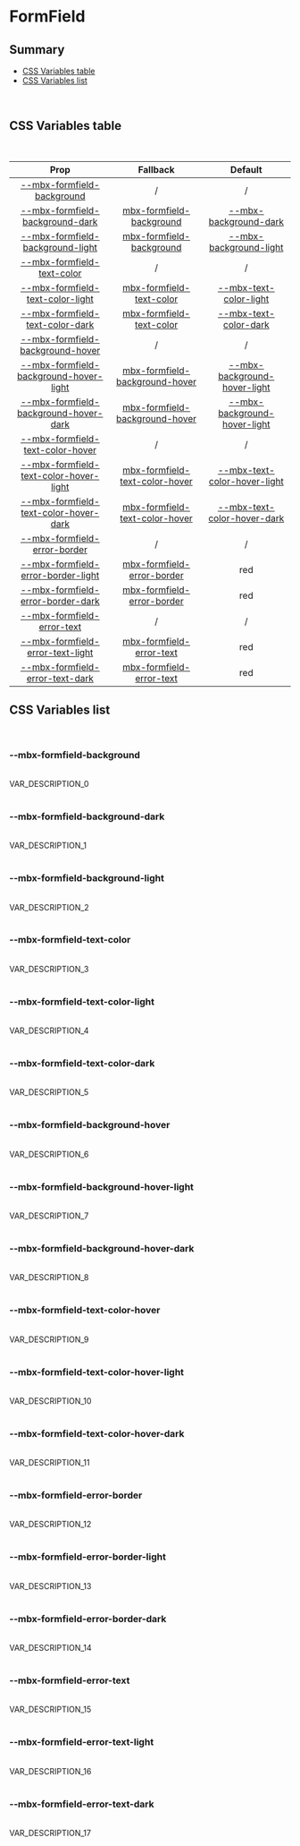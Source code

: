 # FormField

## Summary

- [CSS Variables table](#css-variables-table)
- [CSS Variables list](#css-variables-list)

<br>

## CSS Variables table

<br>

| <div style='text-align:center;margin:auto;'>Prop</div> | <div style='text-align:center;margin:auto;'>Fallback</div> | <div style='text-align:center;margin:auto;'>Default</div> |
| ------------------------------------------------------ | ---------------------------------------------------------- | --------------------------------------------------------- |
| <div style='text-align:center;margin:auto;'>[--mbx-formfield-background](#mbx-formfield-background)</div> | <div style='text-align:center;margin:auto;'>/</div> | <div style='text-align:center;margin:auto;'>/</div> |
| <div style='text-align:center;margin:auto;'>[--mbx-formfield-background-dark](#mbx-formfield-background-dark)</div> | <div style='text-align:center;margin:auto;'>[mbx-formfield-background](#mbx-formfield-background)</div> | <div style='text-align:center;margin:auto;'>[--mbx-background-dark](global-css-vars.md#mbx-background-dark)</div> |
| <div style='text-align:center;margin:auto;'>[--mbx-formfield-background-light](#mbx-formfield-background-light)</div> | <div style='text-align:center;margin:auto;'>[mbx-formfield-background](#mbx-formfield-background)</div> | <div style='text-align:center;margin:auto;'>[--mbx-background-light](global-css-vars.md#mbx-background-light)</div> |
| <div style='text-align:center;margin:auto;'>[--mbx-formfield-text-color](#mbx-formfield-text-color)</div> | <div style='text-align:center;margin:auto;'>/</div> | <div style='text-align:center;margin:auto;'>/</div> |
| <div style='text-align:center;margin:auto;'>[--mbx-formfield-text-color-light](#mbx-formfield-text-color-light)</div> | <div style='text-align:center;margin:auto;'>[mbx-formfield-text-color](#mbx-formfield-text-color)</div> | <div style='text-align:center;margin:auto;'>[--mbx-text-color-light](global-css-vars.md#mbx-text-color-light)</div> |
| <div style='text-align:center;margin:auto;'>[--mbx-formfield-text-color-dark](#mbx-formfield-text-color-dark)</div> | <div style='text-align:center;margin:auto;'>[mbx-formfield-text-color](#mbx-formfield-text-color)</div> | <div style='text-align:center;margin:auto;'>[--mbx-text-color-dark](global-css-vars.md#mbx-text-color-dark)</div> |
| <div style='text-align:center;margin:auto;'>[--mbx-formfield-background-hover](#mbx-formfield-background-hover)</div> | <div style='text-align:center;margin:auto;'>/</div> | <div style='text-align:center;margin:auto;'>/</div> |
| <div style='text-align:center;margin:auto;'>[--mbx-formfield-background-hover-light](#mbx-formfield-background-hover-light)</div> | <div style='text-align:center;margin:auto;'>[mbx-formfield-background-hover](#mbx-formfield-background-hover)</div> | <div style='text-align:center;margin:auto;'>[--mbx-background-hover-light](global-css-vars.md#mbx-background-hover-light)</div> |
| <div style='text-align:center;margin:auto;'>[--mbx-formfield-background-hover-dark](#mbx-formfield-background-hover-dark)</div> | <div style='text-align:center;margin:auto;'>[mbx-formfield-background-hover](#mbx-formfield-background-hover)</div> | <div style='text-align:center;margin:auto;'>[--mbx-background-hover-light](global-css-vars.md#mbx-background-hover-light)</div> |
| <div style='text-align:center;margin:auto;'>[--mbx-formfield-text-color-hover](#mbx-formfield-text-color-hover)</div> | <div style='text-align:center;margin:auto;'>/</div> | <div style='text-align:center;margin:auto;'>/</div> |
| <div style='text-align:center;margin:auto;'>[--mbx-formfield-text-color-hover-light](#mbx-formfield-text-color-hover-light)</div> | <div style='text-align:center;margin:auto;'>[mbx-formfield-text-color-hover](#mbx-formfield-text-color-hover)</div> | <div style='text-align:center;margin:auto;'>[--mbx-text-color-hover-light](global-css-vars.md#mbx-text-color-hover-light)</div> |
| <div style='text-align:center;margin:auto;'>[--mbx-formfield-text-color-hover-dark](#mbx-formfield-text-color-hover-dark)</div> | <div style='text-align:center;margin:auto;'>[mbx-formfield-text-color-hover](#mbx-formfield-text-color-hover)</div> | <div style='text-align:center;margin:auto;'>[--mbx-text-color-hover-dark](global-css-vars.md#mbx-text-color-hover-dark)</div> |
| <div style='text-align:center;margin:auto;'>[--mbx-formfield-error-border](#mbx-formfield-error-border)</div> | <div style='text-align:center;margin:auto;'>/</div> | <div style='text-align:center;margin:auto;'>/</div> |
| <div style='text-align:center;margin:auto;'>[--mbx-formfield-error-border-light](#mbx-formfield-error-border-light)</div> | <div style='text-align:center;margin:auto;'>[mbx-formfield-error-border](#mbx-formfield-error-border)</div> | <div style='text-align:center;margin:auto;'>red</div> |
| <div style='text-align:center;margin:auto;'>[--mbx-formfield-error-border-dark](#mbx-formfield-error-border-dark)</div> | <div style='text-align:center;margin:auto;'>[mbx-formfield-error-border](#mbx-formfield-error-border)</div> | <div style='text-align:center;margin:auto;'>red</div> |
| <div style='text-align:center;margin:auto;'>[--mbx-formfield-error-text](#mbx-formfield-error-text)</div> | <div style='text-align:center;margin:auto;'>/</div> | <div style='text-align:center;margin:auto;'>/</div> |
| <div style='text-align:center;margin:auto;'>[--mbx-formfield-error-text-light](#mbx-formfield-error-text-light)</div> | <div style='text-align:center;margin:auto;'>[mbx-formfield-error-text](#mbx-formfield-error-text)</div> | <div style='text-align:center;margin:auto;'>red</div> |
| <div style='text-align:center;margin:auto;'>[--mbx-formfield-error-text-dark](#mbx-formfield-error-text-dark)</div> | <div style='text-align:center;margin:auto;'>[mbx-formfield-error-text](#mbx-formfield-error-text)</div> | <div style='text-align:center;margin:auto;'>red</div> |


## CSS Variables list

<br>

### --mbx-formfield-background

<br>VAR_DESCRIPTION_0<br><br>
### --mbx-formfield-background-dark

<br>VAR_DESCRIPTION_1<br><br>
### --mbx-formfield-background-light

<br>VAR_DESCRIPTION_2<br><br>
### --mbx-formfield-text-color

<br>VAR_DESCRIPTION_3<br><br>
### --mbx-formfield-text-color-light

<br>VAR_DESCRIPTION_4<br><br>
### --mbx-formfield-text-color-dark

<br>VAR_DESCRIPTION_5<br><br>
### --mbx-formfield-background-hover

<br>VAR_DESCRIPTION_6<br><br>
### --mbx-formfield-background-hover-light

<br>VAR_DESCRIPTION_7<br><br>
### --mbx-formfield-background-hover-dark

<br>VAR_DESCRIPTION_8<br><br>
### --mbx-formfield-text-color-hover

<br>VAR_DESCRIPTION_9<br><br>
### --mbx-formfield-text-color-hover-light

<br>VAR_DESCRIPTION_10<br><br>
### --mbx-formfield-text-color-hover-dark

<br>VAR_DESCRIPTION_11<br><br>
### --mbx-formfield-error-border

<br>VAR_DESCRIPTION_12<br><br>
### --mbx-formfield-error-border-light

<br>VAR_DESCRIPTION_13<br><br>
### --mbx-formfield-error-border-dark

<br>VAR_DESCRIPTION_14<br><br>
### --mbx-formfield-error-text

<br>VAR_DESCRIPTION_15<br><br>
### --mbx-formfield-error-text-light

<br>VAR_DESCRIPTION_16<br><br>
### --mbx-formfield-error-text-dark

<br>VAR_DESCRIPTION_17<br><br>

